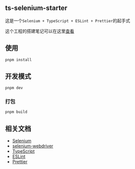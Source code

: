 ## ts-selenium-starter

这是一个`Selenium + TypeScript + ESLint + Prettier`的起手式

这个工程的搭建笔记可以在这里[查看](https://welives.github.io/blog/front-end/automation/selenium-webdriver.html)

## 使用

```sh
pnpm install
```

## 开发模式

```sh
pnpm dev
```

### 打包

```sh
pnpm build
```

## 相关文档

- [Selenium](https://www.selenium.dev/zh-cn/documentation/)
- [selenium-webdriver](https://www.selenium.dev/selenium/docs/api/javascript/index.html)
- [TypeScript](https://www.tslang.cn/)
- [ESLint](https://eslint.nodejs.cn/)
- [Prettier](https://prettier.nodejs.cn/)
